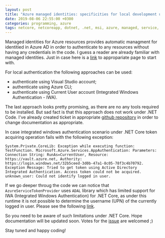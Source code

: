 ```yaml
---
layout: post
title: "Azure managed identities: specificities for local development under .Net Core"
date: 2019-08-06 22:55:00 +0300
categories: programming, azure
tags: netcore, netcoreapp, dotnet, .net, msi, azure, managed, service, identities, resources.
---
```


Managed identities for Azure resources provides automatic managment for identitied in Azure AD in order to authenticate to any  resources without  having any credentials in the code. I guess a reader are already familiar with managed identities. Just in case here is a [link](https://docs.microsoft.com/en-us/azure/active-directory/managed-identities-azure-resources/overview) to appropariate page to start with.


For local authentication the following approaches can be used:

- authenticate using Visual Studio account;
- authenticate using Azure CLI;
- authenticate using Current User account (Integrated Windows Authentication - IWA).

The last approach looks pretty promising, as there are no any tools required to be installed. But sad fact is that this approach does not work under .NET Code. I've already created ticket in appropriate [github repository](https://github.com/MicrosoftDocs/azure-docs/issues/32439) in order to change documentation as appropriate.

In case integrated windows authentication scenario under .NET Core token acquiring operation fails with the following exception:

```
System.Private.CoreLib: Exception while executing function: TestFunction. Microsoft.Azure.Services.AppAuthentication: Parameters: Connection String: RunAs=CurrentUser, Resource: https://vault.azure.net, Authority: https://login.windows.net/32b5ceed-3d0b-47a1-8c05-78f3c4b70792. Exception Message: Tried to get token using Active Directory Integrated Authentication. Access token could not be acquired. unknown_user: Could not identify logged in user.
```

If we go deeper throug the code we can notice that `AzureServiceTokenProvider` uses `ADAL` library which has limited support for IWA (Integrated Windows Authentication) for .NET Core, as under this runtime it is not possible to determine the username (UPN) of the currently logged in user. Please see the following [link](https://github.com/AzureAD/azure-activedirectory-library-for-dotnet/blob/cf3fb60854e5d55edaec880d1d409652f7fca20a/core/src/Platforms/netcore/NetCorePlatformProxy.cs#L53).

So you need to be aware of such limitations under .NET Core. Hope documentation will be updated soon. Votes for the [issue](https://github.com/MicrosoftDocs/azure-docs/issues/32439) are welcomed ;)

Stay tuned and happy coding!